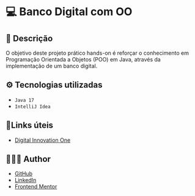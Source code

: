 # 💻 Banco Digital com OO

## 📖 Descrição

O objetivo deste projeto prático hands-on é reforçar o conhecimento em Programação Orientada a Objetos (POO) em Java, através da implementação de um banco digital.

## ⚙️ Tecnologias utilizadas

- `Java 17`
- `IntelliJ Idea`

## 📎Links úteis

- [Digital Innovation One](https://www.dio.me/)

## 🧑🏻‍💻 Author

- [GitHub](https://github.com/GracilianoOG)
- [LinkedIn](https://www.linkedin.com/in/gabrielgmbarros)
- [Frontend Mentor](https://www.frontendmentor.io/profile/GracilianoOG)
